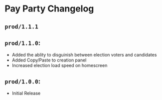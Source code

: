# Pay Party Changelog 

## `prod/1.1.1`

## `prod/1.1.0`:

- Added the ablity to disguinish between election voters and candidates 
- Added Copy/Paste to creation panel
- Increased election load speed on homescreen

## `prod/1.0.0`:

- Initial Release

